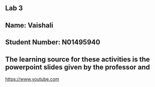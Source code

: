 ## Lab 3
## Name: Vaishali
## Student Number: N01495940

## The learning source for these activities is the powerpoint slides given by the professor and
https://www.youtube.com